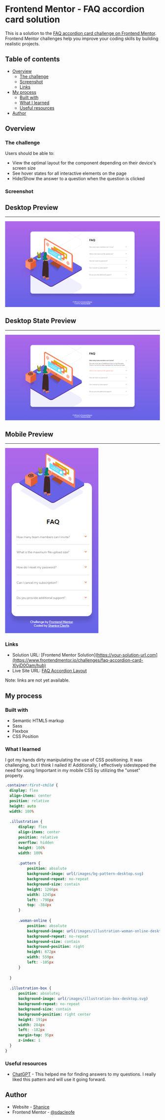 # Frontend Mentor - FAQ accordion card solution

This is a solution to the [FAQ accordion card challenge on Frontend Mentor](https://www.frontendmentor.io/challenges/faq-accordion-card-XlyjD0Oam). Frontend Mentor challenges help you improve your coding skills by building realistic projects.

## Table of contents

- [Overview](#overview)
  - [The challenge](#the-challenge)
  - [Screenshot](#screenshot)
  - [Links](#links)
- [My process](#my-process)
  - [Built with](#built-with)
  - [What I learned](#what-i-learned)
  - [Useful resources](#useful-resources)
- [Author](#author)

## Overview

### The challenge

Users should be able to:

- View the optimal layout for the component depending on their device's screen size
- See hover states for all interactive elements on the page
- Hide/Show the answer to a question when the question is clicked

### Screenshot

## Desktop Preview

---

![](/design/desktop-preview-f.png)

## Desktop State Preview

---

![](/design/desktop-preview-states-f.png)

## Mobile Preview

---

![](/design/mobile-design-f.png)

### Links

- Solution URL: [Frontend Mentor Solution](https://your-solution-url.com](https://www.frontendmentor.io/challenges/faq-accordion-card-XlyjD0Oam/hub)
- Live Site URL: [FAQ Accordion Layout](https://sdacleofe.github.io/faq-accordion-card-main/)

Note: links are not yet available.

## My process

### Built with

- Semantic HTML5 markup
- Sass
- Flexbox
- CSS Position

### What I learned

I got my hands dirty manipulating the use of CSS positioning. It was challenging, but I think I nailed it!
Additionally, I effectively sidestepped the need for using !important in my mobile CSS by utilizing the "unset" property.

```sass
.container:first-child {
  display: flex
  align-items: center
  position: relative
  height: auto
  width: 100%

  .illustration {
      display: flex
      align-items: center
      position: relative
      overflow: hidden
      height: 100%
      width: 100%

      .pattern {
          position: absolute
          background-image: url(/images/bg-pattern-desktop.svg)
          background-repeat: no-repeat
          background-size: contain
          height: 1266px
          width: 1245px
          left: -790px
          top: -384px
      }

      .woman-online {
          position: absolute
          background-image: url(/images/illustration-woman-online-desktop.svg)
          background-repeat: no-repeat
          background-size: contain
          background-position: right
          height: 672px
          width: 559px
          left: -105px
      }

  }

  .illustration-box {
      position: absolute;
      background-image: url(/images/illustration-box-desktop.svg)
      background-repeat: no-repeat
      background-size: contain
      background-position: right center
      height: 191px
      width: 284px
      left: -182px
      margin-top: 95px
      z-index: 1
  }
}
```

### Useful resources

- [ChatGPT](https://www.example.com) - This helped me for finding answers to my questions. I really liked this pattern and will use it going forward.

## Author

- Website - [Shanice](https://github.com/sdacleofe/about-me)
- Frontend Mentor - [@sdacleofe](https://www.frontendmentor.io/profile/sdacleofe)
